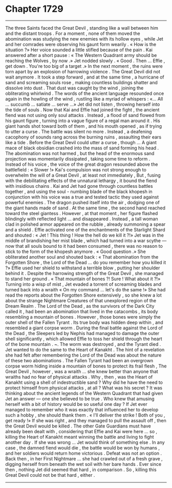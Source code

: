 
# Chapter 1729


---

The three Saints faced the Great Devil , standing like a wall between him and the distant troops . For a moment , none of them moved the abomination was studying the new enemies with its hollow eyes , while Jet and her comrades were observing his gaunt form wearily .
« How is the situation ?»
Her voice sounded a little stifled because of the pain .
Kai answered after a short pause :
« The Western Quadrant army should be reaching the Wolves , by now .»
Jet nodded slowly .
« Good . Then … Effie , get down . You're too big of a target .»
In the next moment , the ruins were torn apart by an explosion of harrowing violence .
The Great Devil did not wait anymore . It took a step forward , and at the same time , a hurricane of sand and screaming souls rose , making countless buildings shatter and dissolve into dust . That dust was caught by the wind , joining the obliterating whirlwind .
The words of the ancient language resounded once again in the howling of the wind , rustling like a myriad of whispers :
«… All … succumb … satiate … serve …»
Jet did not listen , throwing herself into the tide of souls .
Now that Kai and Effie had joined the fight , the ancient fiend was not using only soul attacks . Instead , a flood of sand flowed from his gaunt figure , turning into a vague figure of a regal man around it . His giant hands shot toward both of them , and his mouth opened , as if trying to utter a curse .
The battle was silent no more . Instead , a deafening cacophony of sounds rang across the burning ruins , assaulting their ears like a tide .
Before the Great Devil could utter a curse , though …
A giant mace of black obsidian crashed into the mass of sand forming his head . The abomination was not harmed , but the head of the enormous sand projection was momentarily dissipated , taking some time to reform .
Instead of his voice , the voice of the great dragon resounded above the battlefield :
« Slower !»
Kai's compulsion was not strong enough to overwhelm the will of a Great Devil , at least not immediately , But , fusing with the debilitating effects of the unnatural lethargy , it bound the fiend with insidious chains .
Kai and Jet had gone through countless battles together , and using the soul - numbing blade of the black khopesh in conjunction with his voice was a true and tested tactic they used against powerful enemies .
The dragon pushed itself into the air , dodging one of the giant hands made of sand .
At the same time , the second hand reached toward the steel giantess . However , at that moment , her figure flashed blindingly with reflected light … and disappeared . Instead , a tall woman clad in polished armor appeared on the rubble , already summoning a spear and a shield .
Effie activated one of the enchantments of the Starlight Shard and shouted :
« Jet ! This thing ! How the hell do we kill it ?!»
Jet was in the middle of brandishing her mist blade , which had turned into a war scythe — now that all souls bound to it had been consumed , there was no reason to stick to the form of the khopesh anymore .
« Good question .»
She obliterated another soul and shouted back :
« That abomination from the Forgotten Shore , the Lord of the Dead … do you remember how you killed it ?»
Effie used her shield to withstand a terrible blow , putting her shoulder behind it . Despite the harrowing strength of the Great Devil , she managed to stand her ground .
« That mountain of bones ?! Sure ! What about it ?!»
Turning into a wisp of mist , Jet evaded a torrent of screaming blades and turned back into a wraith
« On my command … let's do the same !»
She had read the reports about the Forgotten Shore extensively , so she knew a lot about the strange Nightmare Creatures of that unexplored region of the Dream Realm . The Lord of the Dead , as the survivors of the Dark City called it , had been an abomination that lived in the catacombs , its body resembling a mountain of bones .
However , those bones were simply the outer shell of the Fallen Tyrant . Its true body was hidden deep within , and resembled a giant corpse worm .
During the final battle against the Lord of the Dead , the Sleepers led by Nephis had managed to damage the outer shell significantly , which allowed Effie to toss her shield through the heart of the bone mountain . ~. The worm was destroyed , and the Tyrant died .
Jet wanted to do the same to the Heart of Kanakht .
The hint of a revelation she had felt after remembering the Lord of the Dead was about the nature of these two abominations .
The Fallen Tyrant had been an overgrown corpse worm hiding inside a mountain of bones to protect its frail flesh , The Great Devil , however , was a wraith … she knew better than anyone that wraiths had no fear of physical attacks .
Why , then , was the Heart of Kanakht using a shell of indestructible sand ? Why did he have the need to protect himself from physical attacks , at all ?
What was his secret ?
It was thinking about the ancient legends of the Western Quadrant that had given Jet an answer — one she believed to be true .
Who knew that amusing herself with a bit of history would be so useful one day ? If Jet ever managed to remember who it was exactly that influenced her to develop such a hobby , she should thank them .
« I'll deliver the strike ! Both of you , get ready !»
If she was right , and they managed to pull the assault off , then the Great Devil would be killed . The other Gate Guardians must have already been dealt with , considering that Effie and Kai were here … so , killing the Heart of Kanakht meant winning the battle and living to fight another day .
If she was wrong …
Jet would think of something else . In any case , the damned fiend would die , the battle would be won by humans , and her soldiers would return home victorious .
Defeat was not an option .
Back then , in her First Nightmare … she had crawled out of a fresh grave , digging herself from beneath the wet soil with her bare hands .
Ever since then , nothing Jet did seemed that hard , in comparison .
So , killing this Great Devil could not be that hard , either .

---

